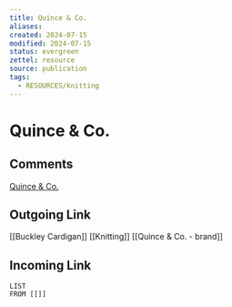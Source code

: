 ```yaml
---
title: Quince & Co.
aliases: 
created: 2024-07-15
modified: 2024-07-15
status: evergreen
zettel: resource
source: publication
tags:
  - RESOURCES/knitting
---
```

# Quince & Co.
## Comments
[Quince & Co.](https://www.ravelry.com/patterns/sources/quince--co)

## Outgoing Link
[[Buckley Cardigan]]
[[Knitting]]
[[Quince & Co. - brand]]
## Incoming Link
```dataview
LIST
FROM [[]]
```